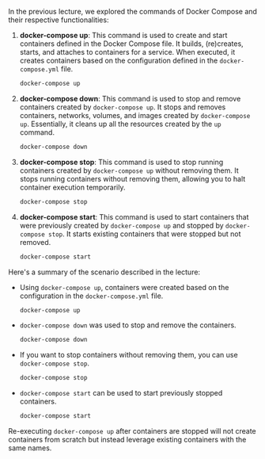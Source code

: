In the previous lecture, we explored the commands of Docker Compose and their respective functionalities:

1. **docker-compose up**: This command is used to create and start containers defined in the Docker Compose file. It builds, (re)creates, starts, and attaches to containers for a service. When executed, it creates containers based on the configuration defined in the `docker-compose.yml` file.
   
   ```bash
   docker-compose up
   ```

2. **docker-compose down**: This command is used to stop and remove containers created by `docker-compose up`. It stops and removes containers, networks, volumes, and images created by `docker-compose up`. Essentially, it cleans up all the resources created by the `up` command.
   
   ```bash
   docker-compose down
   ```

3. **docker-compose stop**: This command is used to stop running containers created by `docker-compose up` without removing them. It stops running containers without removing them, allowing you to halt container execution temporarily.
   
   ```bash
   docker-compose stop
   ```

4. **docker-compose start**: This command is used to start containers that were previously created by `docker-compose up` and stopped by `docker-compose stop`. It starts existing containers that were stopped but not removed.
   
   ```bash
   docker-compose start
   ```

Here's a summary of the scenario described in the lecture:

- Using `docker-compose up`, containers were created based on the configuration in the `docker-compose.yml` file.
  
  ```bash
  docker-compose up
  ```

- `docker-compose down` was used to stop and remove the containers.
  
  ```bash
  docker-compose down
  ```

- If you want to stop containers without removing them, you can use `docker-compose stop`.
  
  ```bash
  docker-compose stop
  ```

- `docker-compose start` can be used to start previously stopped containers.
  
  ```bash
  docker-compose start
  ```

Re-executing `docker-compose up` after containers are stopped will not create containers from scratch but instead leverage existing containers with the same names.